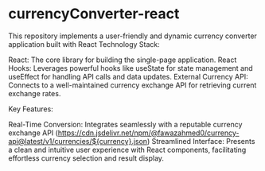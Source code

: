 # currencyConverter-react
This repository implements a user-friendly and dynamic currency converter application built with React
Technology Stack:

React: The core library for building the single-page application.
React Hooks: Leverages powerful hooks like useState for state management and useEffect for handling API calls and data updates.
External Currency API: Connects to a well-maintained currency exchange API for retrieving current exchange rates.


Key Features:

Real-Time Conversion: Integrates seamlessly with a reputable currency exchange API (https://cdn.jsdelivr.net/npm/@fawazahmed0/currency-api@latest/v1/currencies/${currency}.json)
Streamlined Interface: Presents a clean and intuitive user experience with React components, facilitating effortless currency selection and result display.
